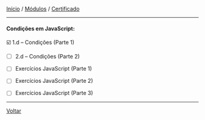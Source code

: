 [Início](https://github.com/Thalyalm/curso-javascript) / 
[Módulos](https://github.com/Thalyalm/curso-javascript/tree/master/modulos/readme.md) /
[Certificado](https://github.com/Thalyalm/curso-javascript/tree/master/certificado)

---

#### Condições em JavaScript:

:ballot_box_with_check: 1.d – Condições (Parte 1)

- [ ] 2.d – Condições (Parte 2)

- [ ] Exercícios JavaScript (Parte 1)

- [ ] Exercícios JavaScript (Parte 2)

- [ ] Exercícios JavaScript (Parte 3)

---

[Voltar](/modulos/readme.md)